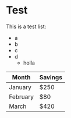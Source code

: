 # Test

This is a test list:

* a
* b
* c
* d
    * holla

| Month    | Savings |
| -------- | ------- |
| January  | $250    |
| February | $80     |
| March    | $420    |
